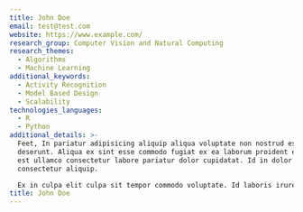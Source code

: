 ```yaml
---
title: John Doe
email: test@test.com
website: https://www.example.com/
research_group: Computer Vision and Natural Computing
research_themes:
  - Algorithms
  - Machine Learning
additional_keywords:
  - Activity Recognition
  - Model Based Design
  - Scalability
technologies_languages:
  - R
  - Python
additional_details: >-
  Feet, In pariatur adipisicing aliquip aliqua voluptate non nostrud est
  deserunt. Aliqua ex sint esse commodo fugiat ex ea laborum proident esse. Non
  est ullamco consectetur labore pariatur dolor cupidatat. Id in dolor pariatur
  consectetur aliquip.

  Ex in culpa elit culpa sit tempor commodo voluptate. Id laboris irure ut cillum aliqua eiusmod reprehenderit. Anim culpa in cillum mollit mollit in laboris esse Lorem ex in veniam culpa ipsum. Cupidatat cupidatat non cillum nostrud non non. Deserunt officia aliqua proident non amet in adipisicing Lorem do elit. Qui officia sit ullamco do culpa minim aliquip nulla ex cupidatat elit adipisicing ea voluptate. Eiusmod veniam magna ex exercitation laboris labore fugiat dolore qui adipisicing aliqua eu anim aliquip.
title: John Doe
---
```

